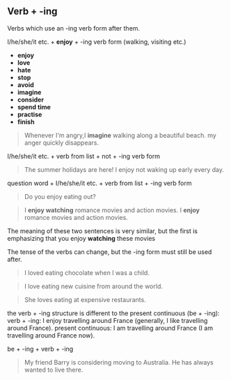 ## Verb + -ing

Verbs which use an -ing verb form after them.

I/he/she/it etc. + **enjoy** + -ing verb form (walking, visiting etc.)
* **enjoy**
* **love**
* **hate**
* **stop**
* **avoid**
* **imagine**
* **consider**
* **spend time**
* **practise**
* **finish**

> Whenever I'm angry,I **imagine** walking along a beautiful beach. my anger quickly disappears.

I/he/she/it etc. + verb from list + not + -ing verb form

> The summer holidays are here! I enjoy not waking up early every day.

question word + I/he/she/it etc. + verb from list + -ing verb form

> Do you enjoy eating out?

> I **enjoy watching** romance movies and action movies.
> I **enjoy** romance movies and action movies.

The meaning of these two sentences is very similar, but the first is emphasizing that you enjoy **watching** these movies

The tense of the verbs can change, but the -ing form must still be used after.

> I loved eating chocolate when I was a child.

> I love eating new cuisine from around the world.

> She loves eating at expensive restaurants.

the verb + -ing structure is different to the present continuous (be + -ing):
verb + -ing: I enjoy travelling around France (generally, I like travelling around France).
present continuous: I am travelling around France (I am travelling around France now).

be + -ing + verb + -ing

> My friend Barry is considering moving to Australia. He has always wanted to live there.

